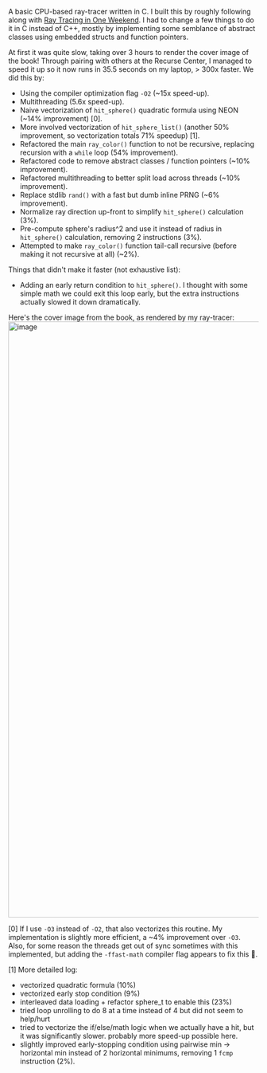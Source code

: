 A basic CPU-based ray-tracer written in C. I built this by roughly following along with [Ray Tracing in One Weekend](https://raytracing.github.io/books/RayTracingInOneWeekend.html). I had to change a few things to do it in C instead of C++, mostly by implementing some semblance of abstract classes using embedded structs and function pointers.

At first it was quite slow, taking over 3 hours to render the cover image of the book! Through pairing with others at the Recurse Center, I managed to speed it up so it now runs in 35.5 seconds on my laptop, > 300x faster. We did this by:
* Using the compiler optimization flag `-O2` (~15x speed-up).
* Multithreading (5.6x speed-up).
* Naive vectorization of `hit_sphere()` quadratic formula using NEON (~14% improvement) [0].
* More involved vectorization of `hit_sphere_list()` (another 50% improvement, so vectorization totals 71% speedup) [1].
* Refactored the main `ray_color()` function to not be recursive, replacing recursion with a `while` loop (54% improvement).
* Refactored code to remove abstract classes / function pointers (~10% improvement).
* Refactored multithreading to better split load across threads (~10% improvement).
* Replace stdlib `rand()` with a fast but dumb inline PRNG (~6% improvement).
* Normalize ray direction up-front to simplify `hit_sphere()` calculation (3%).
* Pre-compute sphere's radius^2 and use it instead of radius in `hit_sphere()` calculation, removing 2 instructions (3%).
* Attempted to make `ray_color()` function tail-call recursive (before making it not recursive at all) (~2%).

Things that didn't make it faster (not exhaustive list):
* Adding an early return condition to `hit_sphere()`. I thought with some simple math we could exit this loop early, but the extra instructions actually slowed it down dramatically.

Here's the cover image from the book, as rendered by my ray-tracer:
<img width="1196" alt="image" src="https://github.com/JFeintzeig/ray_tracer/assets/4000790/34e24cc8-b564-469d-840c-59a30a7e463d">

[0] If I use `-O3` instead of `-O2`, that also vectorizes this routine. My implementation is slightly more efficient, a ~4% improvement over `-O3`. Also, for some reason the threads get out of sync sometimes with this implemented, but adding the `-ffast-math` compiler flag appears to fix this :shrug:.

[1] More detailed log:
- vectorized quadratic formula (10%)
- vectorized early stop condition (9%)
- interleaved data loading + refactor sphere_t to enable this (23%)
- tried loop unrolling to do 8 at a time instead of 4 but did not seem to help/hurt
- tried to vectorize the if/else/math logic when we actually have a hit, but it was significantly slower. probably more speed-up possible here.
- slightly improved early-stopping condition using pairwise min -> horizontal min instead of 2 horizontal minimums, removing 1 `fcmp` instruction (2%).
